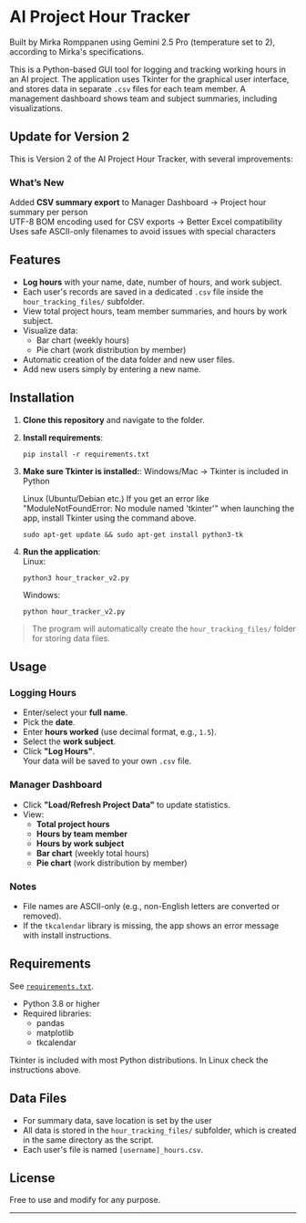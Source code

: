 # AI Project Hour Tracker

Built by Mirka Romppanen using Gemini 2.5 Pro (temperature set to 2), according to Mirka's specifications.

This is a Python-based GUI tool for logging and tracking working hours in an AI project. The application uses Tkinter for the graphical user interface, and stores data in separate `.csv` files for each team member. A management dashboard shows team and subject summaries, including visualizations.

## Update for Version 2

This is Version 2 of the AI Project Hour Tracker, with several improvements:

### What’s New

Added **CSV summary export** to Manager Dashboard -> Project hour summary per person  
UTF-8 BOM encoding used for CSV exports → Better Excel compatibility  
Uses safe ASCII-only filenames to avoid issues with special characters  

## Features

- **Log hours** with your name, date, number of hours, and work subject.
- Each user's records are saved in a dedicated `.csv` file inside the `hour_tracking_files/` subfolder.
- View total project hours, team member summaries, and hours by work subject.
- Visualize data:  
  - Bar chart (weekly hours)  
  - Pie chart (work distribution by member)
- Automatic creation of the data folder and new user files.
- Add new users simply by entering a new name.

## Installation

1. **Clone this repository** and navigate to the folder.
2. **Install requirements**:
    ```
    pip install -r requirements.txt
    ```

3. **Make sure Tkinter is installed:**:
    Windows/Mac -> Tkinter is included in Python

    Linux (Ubuntu/Debian etc.)
    If you get an error like "ModuleNotFoundError: No module named 'tkinter'" when launching the app, install Tkinter using the command above.
    ```
    sudo apt-get update && sudo apt-get install python3-tk
    ```

4. **Run the application**:  
    Linux:  
    ```
    python3 hour_tracker_v2.py
    ```
    Windows:  
    ```
    python hour_tracker_v2.py
    ```



> The program will automatically create the `hour_tracking_files/` folder for storing data files.

## Usage

### Logging Hours

- Enter/select your **full name**.
- Pick the **date**.
- Enter **hours worked** (use decimal format, e.g., `1.5`).
- Select the **work subject**.
- Click **"Log Hours"**.  
  Your data will be saved to your own `.csv` file.

### Manager Dashboard

- Click **"Load/Refresh Project Data"** to update statistics.
- View:
  - **Total project hours**
  - **Hours by team member**
  - **Hours by work subject**
  - **Bar chart** (weekly total hours)
  - **Pie chart** (work distribution by member)

### Notes

- File names are ASCII-only (e.g., non-English letters are converted or removed).
- If the `tkcalendar` library is missing, the app shows an error message with install instructions.

## Requirements

See [`requirements.txt`](./requirements.txt).

- Python 3.8 or higher
- Required libraries:
    - pandas
    - matplotlib
    - tkcalendar

Tkinter is included with most Python distributions. In Linux check the instructions above.

## Data Files
- For summary data, save location is set by the user
- All data is stored in the `hour_tracking_files/` subfolder, which is created in the same directory as the script.
- Each user's file is named `[username]_hours.csv`.

## License

Free to use and modify for any purpose.

---

